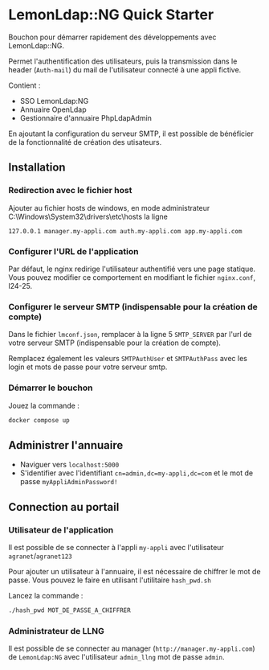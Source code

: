 # LemonLdap::NG Quick Starter

Bouchon pour démarrer rapidement des développements avec LemonLdap::NG.

Permet l'authentification des utilisateurs, puis la transmission dans le header (`Auth-mail`) du mail de l'utilisateur connecté à une appli fictive.

Contient :

- SSO LemonLdap:NG
- Annuaire OpenLdap
- Gestionnaire d'annuaire PhpLdapAdmin

En ajoutant la configuration du serveur SMTP, il est possible de bénéficier de la fonctionnalité de création des utisateurs.

## Installation

### Redirection avec le fichier host

Ajouter au fichier hosts de windows, en mode administrateur C:\Windows\System32\drivers\etc\hosts la ligne

```config
127.0.0.1 manager.my-appli.com auth.my-appli.com app.my-appli.com
```

### Configurer l'URL de l'application

Par défaut, le nginx redirige l'utilisateur authentifié vers une page statique. Vous pouvez modifier ce comportement en modifiant le fichier `nginx.conf`, l24-25.

### Configurer le serveur SMTP (indispensable pour la création de compte)

Dans le fichier `lmconf.json`, remplacer à la ligne 5 `SMTP_SERVER` par l'url de votre serveur SMTP (indispensable pour la création de compte).

Remplacez également les valeurs `SMTPAuthUser` et `SMTPAuthPass` avec les login et mots de passe pour votre serveur smtp.

### Démarrer le bouchon

Jouez la commande :

```bash
docker compose up
```

## Administrer l'annuaire

- Naviguer vers `localhost:5000`
- S'identifier avec l'identifiant `cn=admin,dc=my-appli,dc=com` et le mot de passe `myAppliAdminPassword!`

## Connection au portail

### Utilisateur de l'application

Il est possible de se connecter à l'appli `my-appli` avec l'utilisateur `agranet`/`agranet123`

Pour ajouter un utilisateur à l'annuaire, il est nécessaire de chiffrer le mot de passe. Vous pouvez le faire en utilisant l'utilitaire `hash_pwd.sh`

Lancez la commande :

```bash
./hash_pwd MOT_DE_PASSE_A_CHIFFRER
```

### Administrateur de LLNG

Il est possible de se connecter au manager (`http://manager.my-appli.com`) de `LemonLdap:NG` avec l'utilisateur `admin_llng` mot de passe `admin`.
